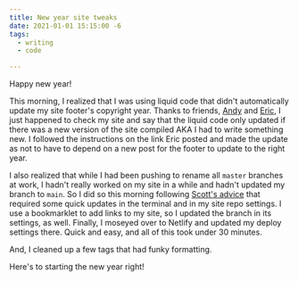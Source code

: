 ```yaml
---
title: New year site tweaks
date: 2021-01-01 15:15:00 -6
tags:
  - writing
  - code

---
```


Happy new year!

This morning, I realized that I was using liquid code that didn't automatically update my site footer's copyright year. Thanks to friends, [Andy](https://twitter.com/piccalilli_/status/1344799360098435075?s=20) and [Eric](https://twitter.com/ericwbailey/status/1345013452381810688?s=20), I just happened to check my site and say that the liquid code only updated if there was a new version of the site compiled AKA I had to write something new. I followed the instructions on the link Eric posted and made the update as not to have to depend on a new post for the footer to update to the right year.

I also realized that while I had been pushing to rename all `master` branches at work, I hadn't really worked on my site in a while and hadn't updated my branch to `main`. So I did so this morning following [Scott's advice](https://www.hanselman.com/blog/easily-rename-your-git-default-branch-from-master-to-main) that required some quick updates in the terminal and in my site repo settings. I use a bookmarklet to add links to my site, so I updated the branch in its settings, as well. Finally, I moseyed over to Netlify and updated my deploy settings there.
Quick and easy, and all of this took under 30 minutes.

And, I cleaned up a few tags that had funky formatting.

Here's to starting the new year right!
